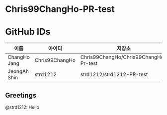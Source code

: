 # Chris99ChangHo-PR-test

# GitHub IDs

| 이름 | 아이디 | 저장소 |
| ---- | ------ | -------| 
| ChangHo Jang | Chris99ChangHo | Chris99ChangHo/Chris99ChangHo-Pr-test
| JeongAh Shin | strd1212       | strd1212/strd1212-PR-test

## Greetings

@strd1212: Hello
